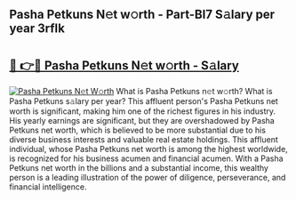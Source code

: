 ## Pasha Petkuns N𝚎t w𝚘rth - Part-Bl7 S𝚊lary per year 3rfIk

# <h2><a href="http://gc1hpud.nevu.top/?p=Pasha+Petkuns">🔗 👉🔴 Pasha Petkuns N𝚎t w𝚘rth - S𝚊lary</a></h2>

[![Pasha Petkuns N𝚎t W𝚘rth](https://i.imgur.com/Oavwk0R.jpeg)](http://gc1hpud.nevu.top/?p=Pasha+Petkuns)
What is Pasha Petkuns n𝚎t w𝚘rth? What is Pasha Petkuns s𝚊lary per year?
This affluent person's Pasha Petkuns net worth is significant, making him one of the richest figures in his industry. His yearly earnings are significant, but they are overshadowed by Pasha Petkuns net worth, which is believed to be more substantial due to his diverse business interests and valuable real estate holdings. This affluent individual, whose Pasha Petkuns net worth is among the highest worldwide, is recognized for his business acumen and financial acumen. With a Pasha Petkuns net worth in the billions and a substantial income, this wealthy person is a leading illustration of the power of diligence, perseverance, and financial intelligence.
